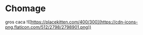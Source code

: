 # Chomage
gros caca
!([https://placekitten.com/400/300](https://cdn-icons-png.flaticon.com/512/2798/2798901.png))
